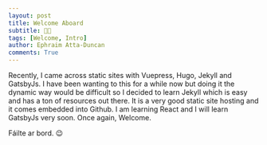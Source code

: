```yaml
---
layout: post
title: Welcome Aboard
subtitle: 🚀🔥
tags: [Welcome, Intro]
author: Ephraim Atta-Duncan
comments: True
---
```


Recently, I came across static sites with Vuepress, Hugo, Jekyll and GatsbyJs.
I have been wanting to this for a while now but doing it the dynamic way would be difficult so I decided to learn Jekyll which is easy and has a ton of resources out there. It is a very good static site hosting and it comes embedded into Github. I am learning React and I will learn GatsbyJs very soon. Once again, Welcome.

Fáilte ar bord. 😉
